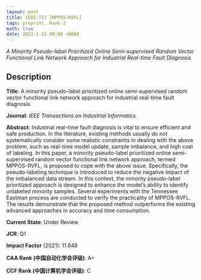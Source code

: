 ```yaml
---
layout: post
title: IEEE-TII [MPPOS-RVFL]
tags: preprint, Rank-2
math: true
date: 2023-1-15 00:00 +0800
---
```


*A Minority Pseudo-label Prioritized Online Semi-supervised Random Vector Functional Link Network Approach for Industrial Real-time Fault Diagnosis*

## Description

**Title**: A minority pseudo-label prioritized online semi-supervised random vector functional link network approach for industrial real-time fault diagnosis

**Journal**: *IEEE Transactions on Industrial Informatics*

**Abstract**: Industrial real-time fault diagnosis is vital to ensure efficient and safe production. In the literature, existing methods usually do not systematically consider some realistic constraints in dealing with the above problem, such as real-time model update, sample imbalance, and high cost of labeling. In this paper, a minority pseudo-label prioritized online semi-supervised random vector functional link network approach, termed MPPOS-RVFL, is proposed to cope with the above issue. Specifically, the pseudo-labeling technique is introduced to reduce the negative impact of the imbalanced data stream. In this context, the minority pseudo-label prioritized approach is designed to enhance the model’s ability to identify unlabeled minority samples. Several experiments with the Tennessee Eastman process are conducted to verify the practicality of MPPOS-RVFL. The results demonstrate that the proposed method outperforms the existing advanced approaches in accuracy and time consumption.

**Current State**: Under Review

**JCR**: Q1

**Impact Factor** (2021): 11.648

**CAA Rank (中国自动化学会评级)**: A+

**CCF Rank (中国计算机学会评级)**: C
